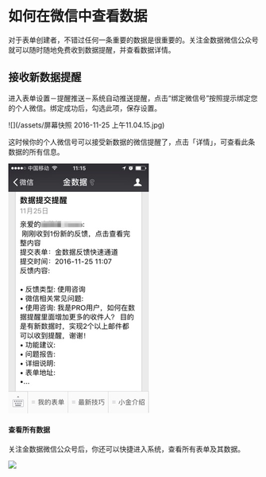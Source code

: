 # 如何在微信中查看数据

对于表单创建者，不错过任何一条重要的数据是很重要的。关注金数据微信公众号就可以随时随地免费收到数据提醒，并查看数据详情。

## 接收新数据提醒

进入表单设置－提醒推送－系统自动推送提醒，点击“绑定微信号”按照提示绑定您的个人微信。绑定成功后，勾选此项，保存设置。

![](/assets/屏幕快照 2016-11-25 上午11.04.15.jpg)

这时候你的个人微信号可以接受新数据的微信提醒了，点击「详情」，可查看此条数据的所有信息。

![](/assets/Untitled.jpg)

#### 查看所有数据

关注金数据微信公众号后，你还可以快捷进入系统，查看所有表单及其数据。

![](https://blog.jinshuju.net/content/images/2016/05/---------.png)

